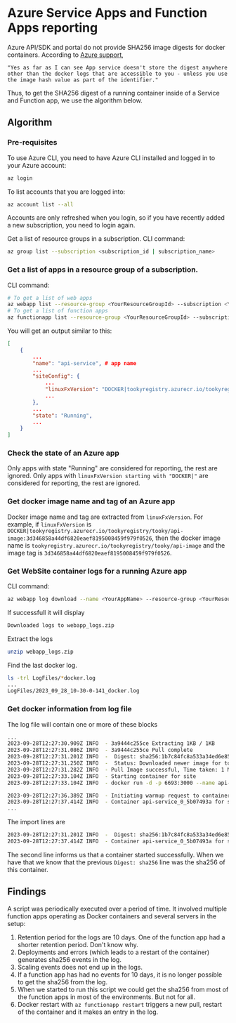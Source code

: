 # Azure Service Apps and Function Apps reporting

Azure API/SDK and portal do not provide SHA256 image digests for docker containers.
According to [Azure support](https://learn.microsoft.com/en-us/answers/questions/1366756/how-do-you-find-the-sha256-digest-of-a-running-app#comment-1371459),

`"Yes as far as I can see App service doesn't store the digest anywhere other than the docker logs that are accessible to you - unless you use the image hash value as part of the identifier."`

Thus, to get the SHA256 digest of a running container inside of a Service and Function app, we use the algorithm below.

## Algorithm

### Pre-requisites

To use Azure CLI, you need to have Azure CLI installed and logged in to your Azure account:

```bash
az login
```

To list accounts that you are logged into:

```bash
az account list --all
```

Accounts are only refreshed when you login, so if you have recently added a new subscription, you need to login again.

Get a list of resource groups in a subscription.
CLI command:

```bash
az group list --subscription <subscription_id | subscription_name>
```

### Get a list of apps in a resource group of a subscription.

CLI command:

```bash
# To get a list of web apps
az webapp list --resource-group <YourResourceGroupId> --subscription <YourSubscriptionId>
# To get a list of function apps
az functionapp list --resource-group <YourResourceGroupId> --subscription <YourSubscriptionId>
```

You will get an output similar to this:
```json
[
    {
        ...
        "name": "api-service", # app name
        ...
        "siteConfig": {
            ...
            "linuxFxVersion": "DOCKER|tookyregistry.azurecr.io/tookyregistry/tooky/api-image:3d346858a44df6820eaef8195008459f979f0526",
            ...
        },
        ...
        "state": "Running",
        ...
    }
]
```

### Check the state of an Azure app
Only apps with state "Running" are considered for reporting, the rest are ignored.
Only apps with `linuxFxVersion starting with "DOCKER|"` are considered for reporting, the rest are ignored.

### Get docker image name and tag of an Azure app
Docker image name and tag are extracted from `linuxFxVersion`.
For example, if `linuxFxVersion` is `DOCKER|tookyregistry.azurecr.io/tookyregistry/tooky/api-image:3d346858a44df6820eaef8195008459f979f0526`,
then the docker image name is `tookyregistry.azurecr.io/tookyregistry/tooky/api-image`
and the image tag is `3d346858a44df6820eaef8195008459f979f0526`.

### Get WebSite container logs for a running Azure app

CLI command:

```bash
az webapp log download --name <YourAppName> --resource-group <YourResourceGroupId> --subscription <YourSubscriptionId>
```

If successfull it will display
```bash
Downloaded logs to webapp_logs.zip
```

Extract the logs
```bash
unzip webapp_logs.zip
```

Find the last docker log.
```bash
ls -trl LogFiles/*docker.log
...
LogFiles/2023_09_28_10-30-0-141_docker.log
```


### Get docker information from log file

The log file will contain one or more of these blocks
```bash
...
2023-09-28T12:27:30.909Z INFO  - 3a9444c255ce Extracting 1KB / 1KB
2023-09-28T12:27:31.086Z INFO  - 3a9444c255ce Pull complete
2023-09-28T12:27:31.201Z INFO  -  Digest: sha256:1b7c84fc8a533a34ed6e8553976c6b68d97adaa1dbe6499265e7a76ac75801d4
2023-09-28T12:27:31.250Z INFO  -  Status: Downloaded newer image for tookyregistry.azurecr.io/tookyregistry/tooky/api-image6@sha256:1b7c84fc8a533a34ed6e8553976c6b68d97adaa1dbe6499265e7a76ac75801d4
2023-09-28T12:27:31.282Z INFO  - Pull Image successful, Time taken: 1 Minutes and 8 Seconds
2023-09-28T12:27:33.104Z INFO  - Starting container for site
2023-09-28T12:27:33.104Z INFO  - docker run -d -p 6693:3000 --name api-service_0_5b07493a -e WEBSITES_ENABLE_APP_SERVICE_STORAGE=false -e WEBSITES_PORT=3000 -e WEBSITE_SITE_NAME=api-service -e WEBSITE_AUTH_ENABLED=False -e WEBSITE_ROLE_INSTANCE_ID=0 -e WEBSITE_HOSTNAME=api-service.azurewebsites.net -e WEBSITE_INSTANCE_ID=e3848c4a19ed5120ac06e6c4552adf58a74475463871a23ea40c8f269e489576 -e HTTP_LOGGING_ENABLED=1 -e WEBSITE_USE_DIAGNOSTIC_SERVER=False tookyregistry.azurecr.io/tookyregistry/tooky/api-image@sha256:1b7c84fc8a533a34ed6e8553976c6b68d97adaa1dbe6499265e7a76ac75801d4  

2023-09-28T12:27:36.389Z INFO  - Initiating warmup request to container api-service_0_5b07493a for site api-service
2023-09-28T12:27:37.414Z INFO  - Container api-service_0_5b07493a for site api-service initialized successfully and is ready to serve requests.
...
```

The import lines are
```bash
2023-09-28T12:27:31.201Z INFO  -  Digest: sha256:1b7c84fc8a533a34ed6e8553976c6b68d97adaa1dbe6499265e7a76ac75801d4
2023-09-28T12:27:37.414Z INFO  - Container api-service_0_5b07493a for site api-service initialized successfully and is ready to serve requests.
```

The second line informs us that a container started successfully. When we have that we know that the previous `Digest: sha256`
line was the sha256 of this container.


## Findings

A script was periodically executed over a period of time. It involved multiple function apps operating as Docker containers and several servers in the setup:

1. Retention period for the logs are 10 days. One of the function app had a shorter retention period. Don't know why.
2. Deployments and errors (which leads to a restart of the container) generates sha256 events in the log.
3. Scaling events does not end up in the logs.
4. If a function app has had no events for 10 days, it is no longer possible to get the sha256 from the log.
5. When we started to run this script we could get the sha256 from most of the function apps in most of the environments. But not for all.
6. Docker restart with `az functionapp restart` triggers a new pull, restart of the container and it makes an entry in the log.


<!-- 
Notes:
az webapp log deployment list --name arstan-service --resource-group KosliExperiment --subscription 1f4973e6-11b3-4259-be2f-92bd3fe0a5cf

az webapp log deployment list --name tsha256  --resource-group EnvironmentReportingExperiment --subscription 96cdee58-1fa8-419d-a65a-7233b3465632
 -->


